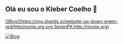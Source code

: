 ## Olá eu sou o Kleber Coelho 👋

[![Blog](https://img.shields.io/website-up-down-green-red/http/monip.org.svg SevenPK:http://monip.org)](https://sevenpk.com.br)

[![Blog](https://img.shields.io/badge/Instagram-E4405F?style=for-the-badge&logo=instagram&logoColor=white)](https://www.instagram.com/kleberclh/)
